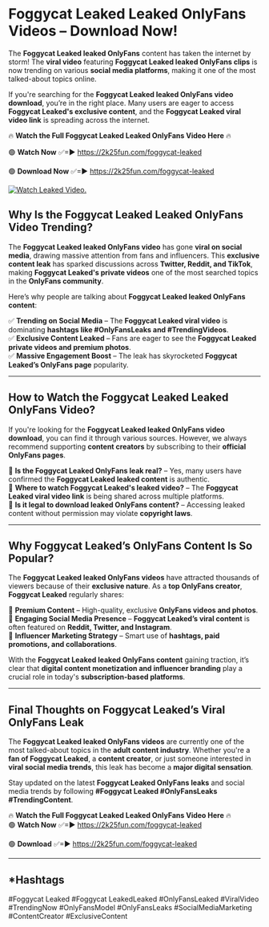 # Foggycat Leaked Leaked OnlyFans Videos – Download Now!

The **Foggycat Leaked leaked OnlyFans** content has taken the internet by storm! The **viral video** featuring **Foggycat Leaked leaked OnlyFans clips** is now trending on various **social media platforms**, making it one of the most talked-about topics online.  

If you're searching for the **Foggycat Leaked leaked OnlyFans video download**, you’re in the right place. Many users are eager to access **Foggycat Leaked's exclusive content**, and the **Foggycat Leaked viral video link** is spreading across the internet.  

🔥 **Watch the Full Foggycat Leaked Leaked OnlyFans Video Here** 🔥  

🟢 **Watch Now** ✅=► https://2k25fun.com/foggycat-leaked

🟢 **Download Now** ✅=► https://2k25fun.com/foggycat-leaked

[![Watch Leaked Video.](https://miro.medium.com/v2/resize:fit:828/format:webp/1*cilzJN44JGOrTw9NJCrNHA.gif "Watch Leaked Video")](https://2k25fun.com/foggycat-leaked)

## **Why Is the Foggycat Leaked Leaked OnlyFans Video Trending?**  

The **Foggycat Leaked leaked OnlyFans video** has gone **viral on social media**, drawing massive attention from fans and influencers. This **exclusive content leak** has sparked discussions across **Twitter, Reddit, and TikTok**, making **Foggycat Leaked's private videos** one of the most searched topics in the **OnlyFans community**.  

Here’s why people are talking about **Foggycat Leaked leaked OnlyFans content**:  

✅ **Trending on Social Media** – The **Foggycat Leaked viral video** is dominating **hashtags like #OnlyFansLeaks and #TrendingVideos**.  
✅ **Exclusive Content Leaked** – Fans are eager to see the **Foggycat Leaked private videos and premium photos**.  
✅ **Massive Engagement Boost** – The leak has skyrocketed **Foggycat Leaked’s OnlyFans page** popularity.  

---

## **How to Watch the Foggycat Leaked Leaked OnlyFans Video?**  

If you're looking for the **Foggycat Leaked leaked OnlyFans video download**, you can find it through various sources. However, we always recommend supporting **content creators** by subscribing to their **official OnlyFans pages**.  

🔹 **Is the Foggycat Leaked OnlyFans leak real?** – Yes, many users have confirmed the **Foggycat Leaked leaked content** is authentic.  
🔹 **Where to watch Foggycat Leaked's leaked video?** – The **Foggycat Leaked viral video link** is being shared across multiple platforms.  
🔹 **Is it legal to download leaked OnlyFans content?** – Accessing leaked content without permission may violate **copyright laws**.  

---

## **Why Foggycat Leaked’s OnlyFans Content Is So Popular?**  

The **Foggycat Leaked leaked OnlyFans videos** have attracted thousands of viewers because of their **exclusive nature**. As a **top OnlyFans creator**, **Foggycat Leaked** regularly shares:  

📌 **Premium Content** – High-quality, exclusive **OnlyFans videos and photos**.  
📌 **Engaging Social Media Presence** – **Foggycat Leaked’s viral content** is often featured on **Reddit, Twitter, and Instagram**.  
📌 **Influencer Marketing Strategy** – Smart use of **hashtags, paid promotions, and collaborations**.  

With the **Foggycat Leaked leaked OnlyFans content** gaining traction, it’s clear that **digital content monetization and influencer branding** play a crucial role in today's **subscription-based platforms**.  

---

## **Final Thoughts on Foggycat Leaked’s Viral OnlyFans Leak**  

The **Foggycat Leaked leaked OnlyFans videos** are currently one of the most talked-about topics in the **adult content industry**. Whether you're a **fan of Foggycat Leaked**, a **content creator**, or just someone interested in **viral social media trends**, this leak has become a **major digital sensation**.  

Stay updated on the latest **Foggycat Leaked OnlyFans leaks** and social media trends by following **#Foggycat Leaked #OnlyFansLeaks #TrendingContent**.  

🔥 **Watch the Full Foggycat Leaked Leaked OnlyFans Video Here** 🔥  
🟢 **Watch Now** ✅=► https://2k25fun.com/foggycat-leaked

🟢 **Download** ✅=► https://2k25fun.com/foggycat-leaked

---

## *Hashtags
#Foggycat Leaked #Foggycat LeakedLeaked #OnlyFansLeaked #ViralVideo #TrendingNow #OnlyFansModel #OnlyFansLeaks #SocialMediaMarketing #ContentCreator #ExclusiveContent  